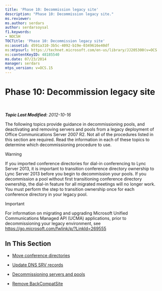 ```yaml
---
title: 'Phase 10: Decommission legacy site'
description: "Phase 10: Decommission legacy site."
ms.reviewer: 
ms.author: serdars
author: serdarsoysal
f1.keywords:
- NOCSH
TOCTitle: 'Phase 10: Decommission legacy site'
ms:assetid: d591a310-3b5c-4092-b19e-0349616e40df
ms:mtpsurl: https://technet.microsoft.com/en-us/library/JJ205300(v=OCS.15)
ms:contentKeyID: 48185540
ms.date: 07/23/2014
manager: serdars
mtps_version: v=OCS.15
---
```


# Phase 10: Decommission legacy site

<div data-xmlns="http://www.w3.org/1999/xhtml">

<div class="topic" data-xmlns="http://www.w3.org/1999/xhtml" data-msxsl="urn:schemas-microsoft-com:xslt" data-cs="https://msdn.microsoft.com/">

<div data-asp="https://msdn2.microsoft.com/asp">



</div>

<div id="mainSection">

<div id="mainBody">

<span> </span>

_**Topic Last Modified:** 2012-10-16_

The following topics provide guidance in decommissioning pools, and deactivating and removing servers and pools from a legacy deployment of Office Communications Server 2007 R2. Not all of the procedures listed in this section are required. Read the information in each of these topics to determine which decommissioning procedure to use.

<div>


> [!WARNING]  
> If you imported conference directories for dial-in conferencing to Lync Server 2013, it is important to transition conference directory ownership to Lync Server 2013 before you begin to decommission your pools. If you decommission a pool without first transitioning conference directory ownership, the dial-in feature for all migrated meetings will no longer work. You must perform the step to transition ownership once for each conference directory in your legacy pool.



</div>

<div>


> [!IMPORTANT]  
> For information on migrating and upgrading Microsoft Unified Communications Managed API (UCMA) applications, prior to decommissioning your legacy environment, see <A href="https://go.microsoft.com/fwlink/p/?linkid=269555">https://go.microsoft.com/fwlink/p/?LinkId=269555</A>



</div>

<div>

## In This Section

  - [Move conference directories](move-conference-directories.md)

  - [Update DNS SRV records](update-dns-srv-records.md)

  - [Decommissioning servers and pools](decommissioning-servers-and-pools.md)

  - [Remove BackCompatSite](remove-backcompatsite.md)

</div>

</div>

<span> </span>

</div>

</div>

</div>

